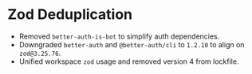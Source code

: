 # Zod Deduplication

- Removed `better-auth-is-bot` to simplify auth dependencies.
- Downgraded `better-auth` and `@better-auth/cli` to `1.2.10` to align on `zod@3.25.76`.
- Unified workspace `zod` usage and removed version 4 from lockfile.
